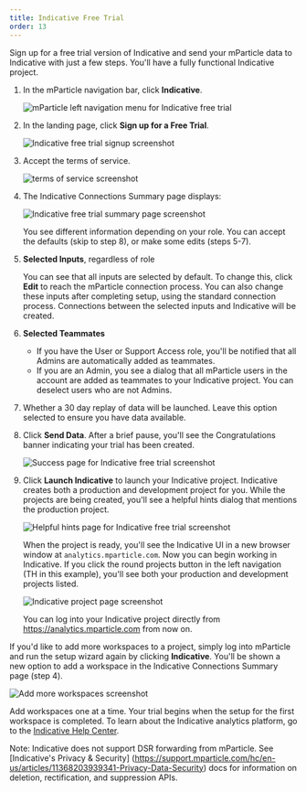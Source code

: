 ```yaml
---
title: Indicative Free Trial
order: 13
---
```


Sign up for a free trial version of Indicative and send your mParticle data to Indicative with just a few steps. You'll have a fully functional Indicative project.

1. In the mParticle navigation bar, click **Indicative**. 
   
   ![mParticle left navigation menu for Indicative free trial](/images/indicative/free-trial1.png)

2. In the landing page, click **Sign up for a Free Trial**.
      
   ![Indicative free trial signup screenshot](/images/indicative/free-trial2.png)

3. Accept the terms of service.
      
   ![terms of service screenshot](/images/indicative/free-trial3.png)

4. The Indicative Connections Summary page displays:
   
   ![Indicative free trial summary page screenshot](/images/indicative/free-trial4.png)

   You see different information depending on your role. You can accept the defaults (skip to step 8), or make some edits (steps 5-7).

5. **Selected Inputs**, regardless of role 
   
   You can see that all inputs are selected by default. To change this, click **Edit** to reach the mParticle connection process.  You can also change these inputs after completing setup, using the standard connection process. Connections between the selected inputs and Indicative will be created.

6. **Selected Teammates**
    
   * If you have the User or Support Access role, you'll be notified that all Admins are automatically added as teammates. 
   * If you are an Admin, you see a dialog that all mParticle users in the account are added as teammates to your Indicative project. You can deselect users who are not Admins.

7. Whether a 30 day replay of data will be launched. Leave this option selected to ensure you have data available.  
   
8.  Click **Send Data**. After a brief pause, you'll see the Congratulations banner indicating your trial has been created.

    ![Success page for Indicative free trial screenshot](/images/indicative/free-trial5.png)

9. Click **Launch Indicative** to launch your Indicative project. Indicative creates both a production and development project for you. While the projects are being created, you'll see a helpful hints dialog that mentions the production project.

   ![Helpful hints page for Indicative free trial screenshot](/images/indicative/free-trial6.png)

   When the project is ready, you'll see the Indicative UI in a new browser window at `analytics.mparticle.com`. Now you can begin working in Indicative. If you click the round projects button in the left navigation (TH in this example), you'll see both your production and development projects listed.

   ![Indicative project page screenshot](/images/indicative/free-trial7.png)

   You can log into your Indicative project directly from https://analytics.mparticle.com from now on.

If you'd like to add more workspaces to a project, simply log into mParticle and run the setup wizard again by clicking **Indicative**. You'll be shown a new option to add a workspace in the Indicative Connections Summary page (step 4). 

   ![Add more workspaces screenshot](/images/indicative/workspace-creation.png)

Add workspaces one at a time. Your trial begins when the setup for the first workspace is completed.  To learn about the Indicative analytics platform, go to the [Indicative Help Center](https://support.indicative.com).

Note: Indicative does not support DSR forwarding from mParticle. See [Indicative's Privacy & Security] (https://support.mparticle.com/hc/en-us/articles/11368203939341-Privacy-Data-Security) docs for information on deletion, rectification, and suppression APIs.
